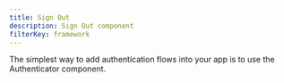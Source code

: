 ```yaml
---
title: Sign Out
description: Sign Out component
filterKey: framework
---
```


The simplest way to add authentication flows into your app is to use the Authenticator component.

<inline-fragment framework="react" src="~/ui/auth/fragments/react/sign-out.md"></inline-fragment>
<inline-fragment framework="angular" src="~/ui/auth/fragments/angular/sign-out.md"></inline-fragment>
<inline-fragment framework="vue" src="~/ui/auth/fragments/vue/sign-out.md"></inline-fragment>
<inline-fragment framework="ionic" src="~/ui/auth/fragments/ionic/sign-out.md"></inline-fragment>